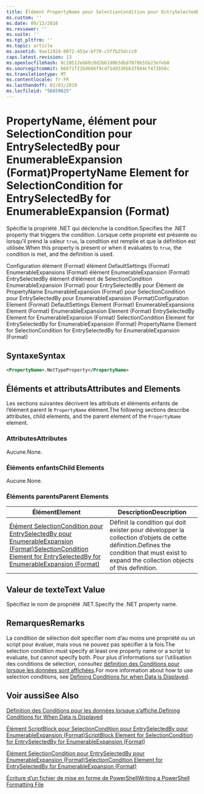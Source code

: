 ```yaml
---
title: Élément PropertyName pour SelectionCondition pour EntrySelectedBy pour EnumerableExpansion (Format) | Microsoft Docs
ms.custom: ''
ms.date: 09/13/2016
ms.reviewer: ''
ms.suite: ''
ms.tgt_pltfrm: ''
ms.topic: article
ms.assetid: 9ae11924-0072-451e-bf70-c5ffb25dccc0
caps.latest.revision: 13
ms.openlocfilehash: 0c20512e660c8d2b61d063dbd7078b55b23efeb8
ms.sourcegitcommit: b6871f21bd666f9cd71dd336bb3f844cf472b56c
ms.translationtype: MT
ms.contentlocale: fr-FR
ms.lasthandoff: 02/03/2019
ms.locfileid: "56859625"
---
```

# <a name="propertyname-element-for-selectioncondition-for-entryselectedby-for-enumerableexpansion-format"></a><span data-ttu-id="b0da6-102">PropertyName, élément pour SelectionCondition pour EntrySelectedBy pour EnumerableExpansion (Format)</span><span class="sxs-lookup"><span data-stu-id="b0da6-102">PropertyName Element for SelectionCondition for EntrySelectedBy for EnumerableExpansion (Format)</span></span>

<span data-ttu-id="b0da6-103">Spécifie la propriété .NET qui déclenche la condition.</span><span class="sxs-lookup"><span data-stu-id="b0da6-103">Specifies the .NET property that triggers the condition.</span></span> <span data-ttu-id="b0da6-104">Lorsque cette propriété est présente ou lorsqu’il prend la valeur `true`, la condition est remplie et que la définition est utilisée.</span><span class="sxs-lookup"><span data-stu-id="b0da6-104">When this property is present or when it evaluates to `true`, the condition is met, and the definition is used.</span></span>

<span data-ttu-id="b0da6-105">Configuration élément (Format) élément DefaultSettings (Format) EnumerableExpansions (Format) élément EnumerableExpansion (Format) EntrySelectedBy élément d’élément de SelectionCondition EnumerableExpansion (Format) pour EntrySelectedBy pour Élément de PropertyName EnumerableExpansion (Format) pour SelectionCondition pour EntrySelectedBy pour EnumerableExpansion (Format)</span><span class="sxs-lookup"><span data-stu-id="b0da6-105">Configuration Element (Format) DefaultSettings Element (Format) EnumerableExpansions Element (Format) EnumerableExpansion Element (Format) EntrySelectedBy Element for EnumerableExpansion (Format) SelectionCondition Element for EntrySelectedBy for EnumerableExpansion (Format) PropertyName Element for SelectionCondition for EntrySelectedBy for EnumerableExpansion (Format)</span></span>

## <a name="syntax"></a><span data-ttu-id="b0da6-106">Syntaxe</span><span class="sxs-lookup"><span data-stu-id="b0da6-106">Syntax</span></span>

```xml
<PropertyName>.NetTypeProperty</PropertyName>
```

## <a name="attributes-and-elements"></a><span data-ttu-id="b0da6-107">Éléments et attributs</span><span class="sxs-lookup"><span data-stu-id="b0da6-107">Attributes and Elements</span></span>

<span data-ttu-id="b0da6-108">Les sections suivantes décrivent les attributs et éléments enfants de l’élément parent le `PropertyName` élément.</span><span class="sxs-lookup"><span data-stu-id="b0da6-108">The following sections describe attributes, child elements, and the parent element of the `PropertyName` element.</span></span>

### <a name="attributes"></a><span data-ttu-id="b0da6-109">Attributes</span><span class="sxs-lookup"><span data-stu-id="b0da6-109">Attributes</span></span>

<span data-ttu-id="b0da6-110">Aucune.</span><span class="sxs-lookup"><span data-stu-id="b0da6-110">None.</span></span>

### <a name="child-elements"></a><span data-ttu-id="b0da6-111">Éléments enfants</span><span class="sxs-lookup"><span data-stu-id="b0da6-111">Child Elements</span></span>

<span data-ttu-id="b0da6-112">Aucune.</span><span class="sxs-lookup"><span data-stu-id="b0da6-112">None.</span></span>

### <a name="parent-elements"></a><span data-ttu-id="b0da6-113">Éléments parents</span><span class="sxs-lookup"><span data-stu-id="b0da6-113">Parent Elements</span></span>

|<span data-ttu-id="b0da6-114">Élément</span><span class="sxs-lookup"><span data-stu-id="b0da6-114">Element</span></span>|<span data-ttu-id="b0da6-115">Description</span><span class="sxs-lookup"><span data-stu-id="b0da6-115">Description</span></span>|
|-------------|-----------------|
|[<span data-ttu-id="b0da6-116">Élément SelectionCondition pour EntrySelectedBy pour EnumerableExpansion (Format)</span><span class="sxs-lookup"><span data-stu-id="b0da6-116">SelectionCondition Element for EntrySelectedBy for EnumerableExpansion (Format)</span></span>](./selectioncondition-element-for-entryselectedby-for-enumerableexpansion-format.md)|<span data-ttu-id="b0da6-117">Définit la condition qui doit exister pour développer la collection d’objets de cette définition.</span><span class="sxs-lookup"><span data-stu-id="b0da6-117">Defines the condition that must exist to expand the collection objects of this definition.</span></span>|

## <a name="text-value"></a><span data-ttu-id="b0da6-118">Valeur de texte</span><span class="sxs-lookup"><span data-stu-id="b0da6-118">Text Value</span></span>

<span data-ttu-id="b0da6-119">Spécifiez le nom de propriété .NET.</span><span class="sxs-lookup"><span data-stu-id="b0da6-119">Specify the .NET property name.</span></span>

## <a name="remarks"></a><span data-ttu-id="b0da6-120">Remarques</span><span class="sxs-lookup"><span data-stu-id="b0da6-120">Remarks</span></span>

<span data-ttu-id="b0da6-121">La condition de sélection doit spécifier nom d’au moins une propriété ou un script pour évaluer, mais vous ne pouvez pas spécifier à la fois.</span><span class="sxs-lookup"><span data-stu-id="b0da6-121">The selection condition must specify at least one property name or a script to evaluate, but cannot specify both.</span></span> <span data-ttu-id="b0da6-122">Pour plus d’informations sur l’utilisation des conditions de sélection, consultez [définition des Conditions pour lorsque les données sont affichées](./defining-conditions-for-displaying-data.md).</span><span class="sxs-lookup"><span data-stu-id="b0da6-122">For more information about how to use selection conditions, see [Defining Conditions for when Data is Displayed](./defining-conditions-for-displaying-data.md).</span></span>

## <a name="see-also"></a><span data-ttu-id="b0da6-123">Voir aussi</span><span class="sxs-lookup"><span data-stu-id="b0da6-123">See Also</span></span>

[<span data-ttu-id="b0da6-124">Définition des Conditions pour les données lorsque s’affiche.</span><span class="sxs-lookup"><span data-stu-id="b0da6-124">Defining Conditions for When Data is Displayed</span></span>](./defining-conditions-for-displaying-data.md)

[<span data-ttu-id="b0da6-125">Élément ScriptBlock pour SelectionCondition pour EntrySelectedBy pour EnumerableExpansion (Format)</span><span class="sxs-lookup"><span data-stu-id="b0da6-125">ScriptBlock Element for SelectionCondition for EntrySelectedBy for EnumerableExpansion (Format)</span></span>](./scriptblock-element-for-selectioncondition-for-entryselectedby-for-enumerableexpansion-format.md)

[<span data-ttu-id="b0da6-126">Élément SelectionCondition pour EntrySelectedBy pour EnumerableExpansion (Format)</span><span class="sxs-lookup"><span data-stu-id="b0da6-126">SelectionCondition Element for EntrySelectedBy for EnumerableExpansion (Format)</span></span>](./selectioncondition-element-for-entryselectedby-for-enumerableexpansion-format.md)

[<span data-ttu-id="b0da6-127">Écriture d’un fichier de mise en forme de PowerShell</span><span class="sxs-lookup"><span data-stu-id="b0da6-127">Writing a PowerShell Formatting File</span></span>](./writing-a-powershell-formatting-file.md)
